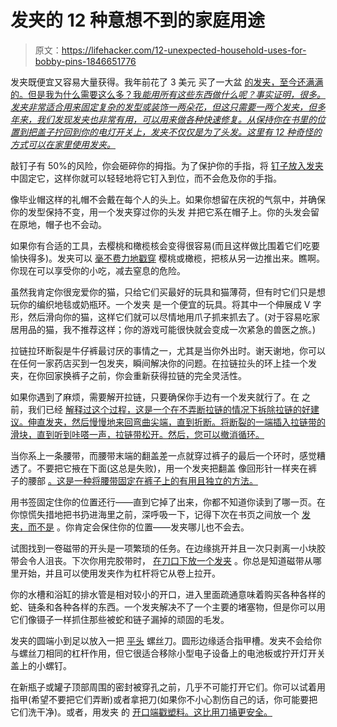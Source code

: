 # 发夹的 12 种意想不到的家庭用途

> 原文：<https://lifehacker.com/12-unexpected-household-uses-for-bobby-pins-1846651776>

发夹既便宜又容易大量获得。我年前花了 3 美元 买了一大盆 [的发夹，至今还满满的。但是我为什么需要这么多？我*能用所有这些东西做什么呢？事实证明，很多。发夹非常适合用来固定复杂的发型或装饰一两朵花，但这只需要一两个发夹，但多年来，我们发现发夹也非常有用，可以用来做各种快速修复。从保持你在书里的位置到把盖子拧回到你的电灯开关上，发夹不仅仅是为了头发。这里有 12 种奇怪的方式可以在家里使用发夹。*](https://www.beautyofnewyork.com/shop/diane-dec010-extra-large-bobby-pins-100-count-bin-3-black.html?gclid=CjwKCAjw9r-DBhBxEiwA9qYUpcmw3cxpvWuFKVuIe4Mwh9Er9zCShxGlcBJbp_t438MFFQ26ltKLFRoCtjIQAvD_BwE)

敲钉子有 50%的风险，你会砸碎你的拇指。为了保护你的手指，将 [钉子放入发夹](https://lifehacker.com/hold-nails-with-a-bobby-pin-to-spare-your-fingers-478939147) 中固定它，这样你就可以轻轻地将它钉入到位，而不会危及你的手指。

像毕业帽这样的礼帽不会戴在每个人的头上。如果你想留在庆祝的气氛中，并确保你的发型保持不变，用一个发夹穿过你的头发 并把它系在帽子上。你的头发会留在原地，帽子也不会动。

如果你有合适的工具，去樱桃和橄榄核会变得很容易(而且这样做比围着它们吃要愉快得多)。发夹可以 [毫不费力地戳穿](https://lifehacker.com/use-metal-hairpins-to-easily-pit-cherries-and-olives-5792793) 樱桃或橄榄，把核从另一边推出来。瞧啊。你现在可以享受你的小吃，减去窒息的危险。

虽然我肯定你很宠爱你的猫，只给它们买最好的玩具和猫薄荷，但有时它们只是想玩你的编织地毯或奶瓶环。一个发夹 是一个便宜的玩具。将其中一个伸展成 V 字形，然后滑向你的猫，这样它们就可以尽情地用爪子抓来抓去了。(对于容易吃家居用品的猫，我不推荐这样；你的游戏可能很快就会变成一次紧急的兽医之旅。)

拉链拉环断裂是牛仔裤最讨厌的事情之一，尤其是当你外出时。谢天谢地，你可以在任何一家药店买到一包发夹，瞬间解决你的问题。在拉链拉头的环上挂一个发夹，在你回家换裤子之前，你会重新获得拉链的完全灵活性。

如果你遇到了麻烦，需要解开拉链，只要确保你手边有一个发夹就行了。在 之前，我们已经 [解释过这个过程，这是一个在不弄断拉链的情况下拆除拉链的好建议。伸直发夹，然后慢慢地来回弯曲尖端，直到折断。将断裂的一端插入拉链带的滑块，直到听到咔嗒一声，拉链带松开。然后，您可以撤消循环。](https://lifehacker.com/open-zip-ties-with-a-broken-bobby-pin-1843882788)

当你系上一条腰带，而腰带末端的翻盖差一点就穿过裤子的最后一个环时，感觉糟透了。不要把它掖在下面(这总是失败)，用一个发夹把翻盖 像回形针一样夹在裤子的腰部 [。这是一种将腰带固定在裤子上的有用且独立的方法。](https://www.goodhousekeeping.com/home/tips/a24237/bobby-pin-uses/)

用书签固定住你的位置还行——直到它掉了出来，你都不知道你读到了哪一页。在你惊慌失措地把书扔进海里之前，深呼吸一下，记得下次在书页之间放一个 [发夹，而不是](https://www.goodhousekeeping.com/home/tips/a24237/bobby-pin-uses/) 。你肯定会保住你的位置——发夹哪儿也不会去。

试图找到一卷磁带的开头是一项繁琐的任务。在边缘挑开并且一次只剥离一小块胶带会令人沮丧。下次你用完胶带时， [在刀口下放一个发夹](https://www.wisebread.com/30-handy-uses-for-bobby-pins) 。你总是知道磁带从哪里开始，并且可以使用发夹作为杠杆将它从卷上拉开。

你的水槽和浴缸的排水管是相对较小的开口，进入里面疏通意味着购买各种各样的蛇、链条和各种各样的东西。一个发夹解决不了一个主要的堵塞物，但是你可以用它们像镊子一样抓住那些被蛇和链子漏掉的顽固的毛发。

发夹的圆端小到足以放入一把 [平头](https://www.wisebread.com/30-handy-uses-for-bobby-pins) 螺丝刀。圆形边缘适合指甲槽。发夹不会给你与螺丝刀相同的杠杆作用，但它很适合移除小型电子设备上的电池板或拧开灯开关盖上的小螺钉。

在新瓶子或罐子顶部周围的密封被穿孔之前，几乎不可能打开它们。你可以试着用指甲(希望不要把它们弄断)或者拿把刀(如果你不小心割伤自己的话，你可能要把它们洗干净)。或者，用发夹 的 [开口端戳塑料。这比用刀捅更安全。](https://www.wisebread.com/30-handy-uses-for-bobby-pins)